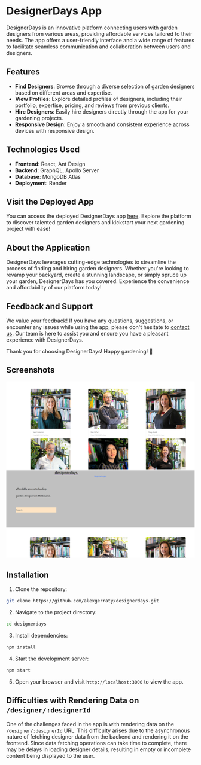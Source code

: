# DesignerDays App

DesignerDays is an innovative platform connecting users with garden designers from various areas, providing affordable services tailored to their needs. The app offers a user-friendly interface and a wide range of features to facilitate seamless communication and collaboration between users and designers.

## Features

- **Find Designers**: Browse through a diverse selection of garden designers based on different areas and expertise.
- **View Profiles**: Explore detailed profiles of designers, including their portfolio, expertise, pricing, and reviews from previous clients.
- **Hire Designers**: Easily hire designers directly through the app for your gardening projects.
- **Responsive Design**: Enjoy a smooth and consistent experience across devices with responsive design.

## Technologies Used

- **Frontend**: React, Ant Design
- **Backend**: GraphQL, Apollo Server
- **Database**: MongoDB Atlas
- **Deployment**: Render

## Visit the Deployed App

You can access the deployed DesignerDays app [here](https://designerdays.onrender.com/). Explore the platform to discover talented garden designers and kickstart your next gardening project with ease!

## About the Application

DesignerDays leverages cutting-edge technologies to streamline the process of finding and hiring garden designers. Whether you're looking to revamp your backyard, create a stunning landscape, or simply spruce up your garden, DesignerDays has you covered. Experience the convenience and affordability of our platform today!

## Feedback and Support

We value your feedback! If you have any questions, suggestions, or encounter any issues while using the app, please don't hesitate to [contact us](mailto:info@designerdays.com). Our team is here to assist you and ensure you have a pleasant experience with DesignerDays.

Thank you for choosing DesignerDays! Happy gardening! 🌿

## Screenshots

![Front Page](designerdays.png)
![Designer Cards](designerdays2.png)

## Installation

1. Clone the repository:

```bash
git clone https://github.com/alexgerraty/designerdays.git
```

2. Navigate to the project directory:

```bash
cd designerdays
```

3. Install dependencies:

```bash
npm install
```

4. Start the development server:

```bash
npm start
```

5. Open your browser and visit `http://localhost:3000` to view the app.

## Difficulties with Rendering Data on `/designer/:designerId`

One of the challenges faced in the app is with rendering data on the `/designer/:designerId` URL. This difficulty arises due to the asynchronous nature of fetching designer data from the backend and rendering it on the frontend. Since data fetching operations can take time to complete, there may be delays in loading designer details, resulting in empty or incomplete content being displayed to the user.


